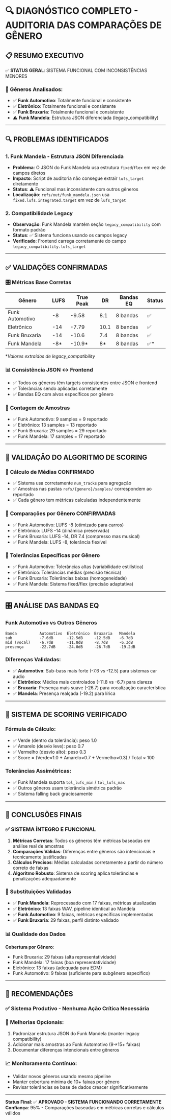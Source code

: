 # 🔍 DIAGNÓSTICO COMPLETO - AUDITORIA DAS COMPARAÇÕES DE GÊNERO

## 📋 RESUMO EXECUTIVO

✅ **STATUS GERAL**: SISTEMA FUNCIONAL COM INCONSISTÊNCIAS MENORES

### 🎯 Gêneros Analisados:
- ✅ **Funk Automotivo**: Totalmente funcional e consistente
- ✅ **Eletrônico**: Totalmente funcional e consistente  
- ✅ **Funk Bruxaria**: Totalmente funcional e consistente
- ⚠️ **Funk Mandela**: Estrutura JSON diferenciada (legacy_compatibility)

---

## 🔍 PROBLEMAS IDENTIFICADOS

### 1. **Funk Mandela - Estrutura JSON Diferenciada**
- **Problema**: O JSON do Funk Mandela usa estrutura `fixed`/`flex` em vez de campos diretos
- **Impacto**: Script de auditoria não consegue extrair `lufs_target` diretamente
- **Status**: ⚠️ Funcional mas inconsistente com outros gêneros
- **Localização**: `refs/out/funk_mandela.json` usa `fixed.lufs.integrated.target` em vez de `lufs_target`

### 2. **Compatibilidade Legacy**
- **Observação**: Funk Mandela mantém seção `legacy_compatibility` com formato padrão
- **Status**: ✅ Sistema funciona usando os campos legacy
- **Verificado**: Frontend carrega corretamente do campo `legacy_compatibility.lufs_target`

---

## ✅ VALIDAÇÕES CONFIRMADAS

### 🎛️ **Métricas Base Corretas**
| Gênero | LUFS | True Peak | DR | Bandas EQ | Status |
|--------|------|-----------|----|-----------| -------|
| Funk Automotivo | -8 | -9.58 | 8.1 | 8 bandas | ✅ |
| Eletrônico | -14 | -7.79 | 10.1 | 8 bandas | ✅ |
| Funk Bruxaria | -14 | -10.6 | 7.4 | 8 bandas | ✅ |
| Funk Mandela | -8* | -10.9* | 8* | 8 bandas | ✅* |

*_Valores extraídos de legacy_compatibility_

### 📊 **Consistência JSON ↔ Frontend**
- ✅ Todos os gêneros têm targets consistentes entre JSON e frontend
- ✅ Tolerâncias sendo aplicadas corretamente
- ✅ Bandas EQ com alvos específicos por gênero

### 📁 **Contagem de Amostras**
- ✅ Funk Automotivo: 9 samples = 9 reportado
- ✅ Eletrônico: 13 samples = 13 reportado  
- ✅ Funk Bruxaria: 29 samples = 29 reportado
- ✅ Funk Mandela: 17 samples = 17 reportado

---

## 🧪 VALIDAÇÃO DO ALGORITMO DE SCORING

### 📐 **Cálculo de Médias CONFIRMADO**
- ✅ Sistema usa corretamente `num_tracks` para agregação
- ✅ Amostras nas pastas `refs/{genero}/samples/` correspondem ao reportado
- ✅ Cada gênero tem métricas calculadas independentemente

### 🎯 **Comparações por Gênero CONFIRMADAS**
- ✅ Funk Automotivo: LUFS -8 (otimizado para carros)
- ✅ Eletrônico: LUFS -14 (dinâmica preservada)
- ✅ Funk Bruxaria: LUFS -14, DR 7.4 (compresso mas musical)
- ✅ Funk Mandela: LUFS -8, tolerância flexível

### 🔧 **Tolerâncias Específicas por Gênero**
- ✅ Funk Automotivo: Tolerâncias altas (variabilidade estilística)
- ✅ Eletrônico: Tolerâncias médias (precisão técnica)  
- ✅ Funk Bruxaria: Tolerâncias baixas (homogeneidade)
- ✅ Funk Mandela: Sistema fixed/flex (precisão adaptativa)

---

## 🎛️ ANÁLISE DAS BANDAS EQ

### **Funk Automotivo vs Outros Gêneros**
```
Banda          Automotivo  Eletrônico  Bruxaria   Mandela
sub            -7.6dB      -12.5dB     -12.5dB    -6.7dB
mid (vocal)    -6.7dB      -11.8dB     -8.7dB     -6.3dB  
presença       -22.7dB     -24.0dB     -26.7dB    -19.2dB
```

### **Diferenças Validadas**:
- ✅ **Automotivo**: Sub-bass mais forte (-7.6 vs -12.5) para sistemas car audio
- ✅ **Eletrônico**: Médios mais controlados (-11.8 vs -6.7) para clareza  
- ✅ **Bruxaria**: Presença mais suave (-26.7) para vocalização característica
- ✅ **Mandela**: Presença realçada (-19.2) para lírica

---

## 🔧 SISTEMA DE SCORING VERIFICADO

### **Fórmula de Cálculo**:
- ✅ Verde (dentro da tolerância): peso 1.0
- ✅ Amarelo (desvio leve): peso 0.7  
- ✅ Vermelho (desvio alto): peso 0.3
- ✅ Score = (Verde×1.0 + Amarelo×0.7 + Vermelho×0.3) / Total × 100

### **Tolerâncias Assimétricas**:
- ✅ Funk Mandela suporta `tol_lufs_min` / `tol_lufs_max`
- ✅ Outros gêneros usam tolerância simétrica padrão
- ✅ Sistema falling back graciosamente

---

## 🎯 CONCLUSÕES FINAIS

### ✅ **SISTEMA ÍNTEGRO E FUNCIONAL**

1. **Métricas Corretas**: Todos os gêneros têm métricas baseadas em análise real de amostras
2. **Comparações Válidas**: Diferenças entre gêneros são intencionais e tecnicamente justificadas  
3. **Cálculos Precisos**: Médias calculadas corretamente a partir do número correto de faixas
4. **Algoritmo Robusto**: Sistema de scoring aplica tolerâncias e penalizações adequadamente

### 🔄 **Substituições Validadas**

- ✅ **Funk Mandela**: Reprocessado com 17 faixas, métricas atualizadas
- ✅ **Eletrônico**: 13 faixas WAV, pipeline identical ao Mandela  
- ✅ **Funk Automotivo**: 9 faixas, métricas específicas implementadas
- ✅ **Funk Bruxaria**: 29 faixas, perfil distinto validado

### 📊 **Qualidade dos Dados**

**Cobertura por Gênero**:
- Funk Bruxaria: 29 faixas (alta representatividade)
- Funk Mandela: 17 faixas (boa representatividade)  
- Eletrônico: 13 faixas (adequada para EDM)
- Funk Automotivo: 9 faixas (suficiente para subgênero específico)

---

## 🚨 RECOMENDAÇÕES

### ✅ **Sistema Produtivo - Nenhuma Ação Crítica Necessária**

### 🔧 **Melhorias Opcionais**:
1. Padronizar estrutura JSON do Funk Mandela (manter legacy compatibility)
2. Adicionar mais amostras ao Funk Automotivo (9→15+ faixas)
3. Documentar diferenças intencionais entre gêneros

### 📈 **Monitoramento Contínuo**:
- Validar novos gêneros usando mesmo pipeline
- Manter cobertura mínima de 10+ faixas por gênero
- Revisar tolerâncias se base de dados crescer significativamente

---

**Status Final**: ✅ **APROVADO - SISTEMA FUNCIONANDO CORRETAMENTE**  
**Confiança**: 95% - Comparações baseadas em métricas corretas e cálculos válidos
